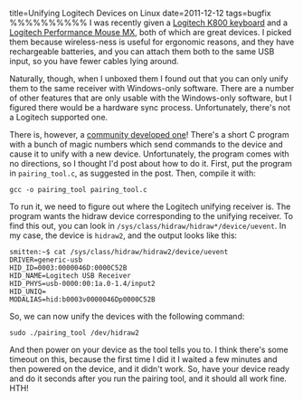 title=Unifying Logitech Devices on Linux
date=2011-12-12
tags=bugfix
%%%%%%%%%%
I was recently given a [Logitech K800 keyboard][1] and a [Logitech
Performance Mouse MX][2], both of which are great devices. I picked
them because wireless-ness is useful for ergonomic reasons, and they
have rechargeable batteries, and you can attach them both to the same
USB input, so you have fewer cables lying around.

Naturally, though, when I unboxed them I found out that you can only
unify them to the same receiver with Windows-only software. There are
a number of other features that are only usable with the Windows-only
software, but I figured there would be a hardware sync process.
Unfortunately, there's not a Logitech supported one.

There is, however, a [community developed one][3]! There's a short C
program with a bunch of magic numbers which send commands to the
device and cause it to unify with a new device. Unfortunately, the
program comes with no directions, so I thought I'd post about how to
do it. First, put the program in `pairing_tool.c`, as suggested in the
post.  Then, compile it with:

    gcc -o pairing_tool pairing_tool.c

To run it, we need to figure out where the Logitech unifying receiver
is. The program wants the hidraw device corresponding to the unifying
receiver. To find this out, you can look in
`/sys/class/hidraw/hidraw*/device/uevent`. In my case, the device is
`hidraw2`, and the output looks like this:
    
    smitten:~$ cat /sys/class/hidraw/hidraw2/device/uevent 
    DRIVER=generic-usb
    HID_ID=0003:0000046D:0000C52B
    HID_NAME=Logitech USB Receiver
    HID_PHYS=usb-0000:00:1a.0-1.4/input2
    HID_UNIQ=
    MODALIAS=hid:b0003v0000046Dp0000C52B

So, we can now unify the devices with the following command:
    
    sudo ./pairing_tool /dev/hidraw2

And then power on your device as the tool tells you to. I think
there's some timeout on this, because the first time I did it I waited
a few minutes and then powered on the device, and it didn't work. So,
have your device ready and do it seconds after you run the pairing
tool, and it should all work fine. HTH!

  [1]: http://www.amazon.com/Logitech-Wireless-Illuminated-Keyboard-K800/dp/B003VAGXWK/
  [2]: http://www.amazon.com/Logitech-Wireless-Performance-Mouse-Mac/dp/B002HWRJBM
  [3]: http://groups.google.com/group/linux.kernel/msg/36c53d79832fc3f5
